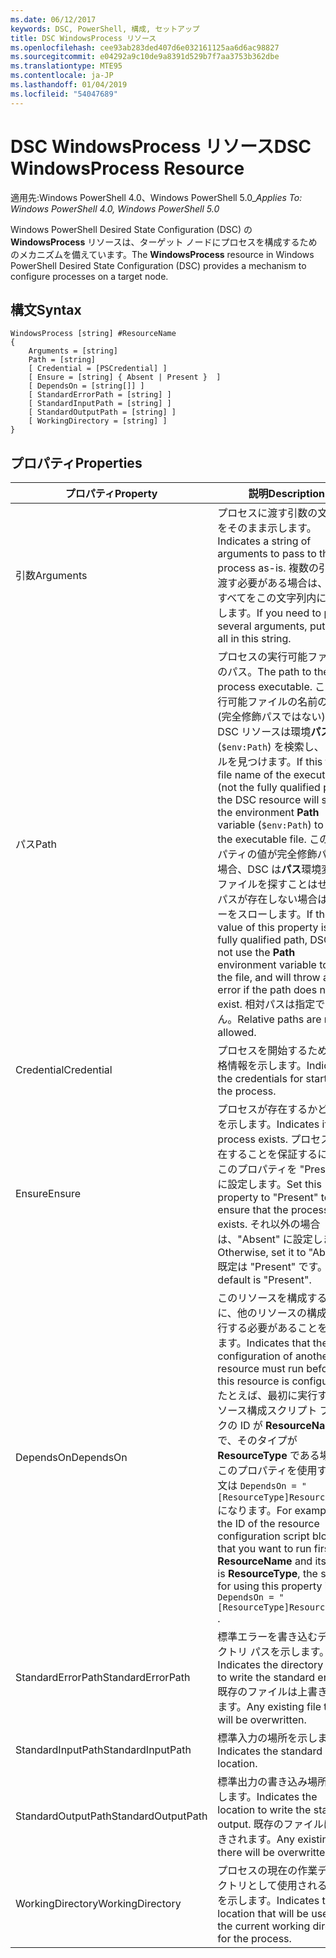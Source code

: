 ```yaml
---
ms.date: 06/12/2017
keywords: DSC, PowerShell, 構成, セットアップ
title: DSC WindowsProcess リソース
ms.openlocfilehash: cee93ab283ded407d6e032161125aa6d6ac98827
ms.sourcegitcommit: e04292a9c10de9a8391d529b7f7aa3753b362dbe
ms.translationtype: MTE95
ms.contentlocale: ja-JP
ms.lasthandoff: 01/04/2019
ms.locfileid: "54047689"
---
```

# <a name="dsc-windowsprocess-resource"></a><span data-ttu-id="27522-103">DSC WindowsProcess リソース</span><span class="sxs-lookup"><span data-stu-id="27522-103">DSC WindowsProcess Resource</span></span>

<span data-ttu-id="27522-104">適用先:Windows PowerShell 4.0、Windows PowerShell 5.0_</span><span class="sxs-lookup"><span data-stu-id="27522-104">_Applies To: Windows PowerShell 4.0, Windows PowerShell 5.0_</span></span>

<span data-ttu-id="27522-105">Windows PowerShell Desired State Configuration (DSC) の **WindowsProcess** リソースは、ターゲット ノードにプロセスを構成するためのメカニズムを備えています。</span><span class="sxs-lookup"><span data-stu-id="27522-105">The **WindowsProcess** resource in Windows PowerShell Desired State Configuration (DSC) provides a mechanism to configure processes on a target node.</span></span>

## <a name="syntax"></a><span data-ttu-id="27522-106">構文</span><span class="sxs-lookup"><span data-stu-id="27522-106">Syntax</span></span>

```
WindowsProcess [string] #ResourceName
{
    Arguments = [string]
    Path = [string]
    [ Credential = [PSCredential] ]
    [ Ensure = [string] { Absent | Present }  ]
    [ DependsOn = [string[]] ]
    [ StandardErrorPath = [string] ]
    [ StandardInputPath = [string] ]
    [ StandardOutputPath = [string] ]
    [ WorkingDirectory = [string] ]
}
```

## <a name="properties"></a><span data-ttu-id="27522-107">プロパティ</span><span class="sxs-lookup"><span data-stu-id="27522-107">Properties</span></span>

| <span data-ttu-id="27522-108">プロパティ</span><span class="sxs-lookup"><span data-stu-id="27522-108">Property</span></span> | <span data-ttu-id="27522-109">説明</span><span class="sxs-lookup"><span data-stu-id="27522-109">Description</span></span> |
| --- | --- |
| <span data-ttu-id="27522-110">引数</span><span class="sxs-lookup"><span data-stu-id="27522-110">Arguments</span></span>| <span data-ttu-id="27522-111">プロセスに渡す引数の文字列をそのまま示します。</span><span class="sxs-lookup"><span data-stu-id="27522-111">Indicates a string of arguments to pass to the process as-is.</span></span> <span data-ttu-id="27522-112">複数の引数を渡す必要がある場合は、そのすべてをこの文字列内に配置します。</span><span class="sxs-lookup"><span data-stu-id="27522-112">If you need to pass several arguments, put them all in this string.</span></span>|
| <span data-ttu-id="27522-113">パス</span><span class="sxs-lookup"><span data-stu-id="27522-113">Path</span></span>| <span data-ttu-id="27522-114">プロセスの実行可能ファイルのパス。</span><span class="sxs-lookup"><span data-stu-id="27522-114">The path to the process executable.</span></span> <span data-ttu-id="27522-115">これが実行可能ファイルの名前の場合 (完全修飾パスではない)、DSC リソースは環境**パス**変数 (`$env:Path`) を検索し、ファイルを見つけます。</span><span class="sxs-lookup"><span data-stu-id="27522-115">If this the file name of the executable (not the fully qualified path), the DSC resource will search the environment **Path** variable (`$env:Path`) to find the executable file.</span></span> <span data-ttu-id="27522-116">このプロパティの値が完全修飾パスの場合、DSC は**パス**環境変数でファイルを探すことはせず、パスが存在しない場合はエラーをスローします。</span><span class="sxs-lookup"><span data-stu-id="27522-116">If the value of this property is a fully qualified path, DSC will not use the **Path** environment variable to find the file, and will throw an error if the path does not exist.</span></span> <span data-ttu-id="27522-117">相対パスは指定できません。</span><span class="sxs-lookup"><span data-stu-id="27522-117">Relative paths are not allowed.</span></span>|
| <span data-ttu-id="27522-118">Credential</span><span class="sxs-lookup"><span data-stu-id="27522-118">Credential</span></span>| <span data-ttu-id="27522-119">プロセスを開始するための資格情報を示します。</span><span class="sxs-lookup"><span data-stu-id="27522-119">Indicates the credentials for starting the process.</span></span>|
| <span data-ttu-id="27522-120">Ensure</span><span class="sxs-lookup"><span data-stu-id="27522-120">Ensure</span></span>| <span data-ttu-id="27522-121">プロセスが存在するかどうかを示します。</span><span class="sxs-lookup"><span data-stu-id="27522-121">Indicates if the process exists.</span></span> <span data-ttu-id="27522-122">プロセスが存在することを保証するには、このプロパティを "Present" に設定します。</span><span class="sxs-lookup"><span data-stu-id="27522-122">Set this property to "Present" to ensure that the process exists.</span></span> <span data-ttu-id="27522-123">それ以外の場合は、"Absent" に設定します。</span><span class="sxs-lookup"><span data-stu-id="27522-123">Otherwise, set it to "Absent".</span></span> <span data-ttu-id="27522-124">既定は "Present" です。</span><span class="sxs-lookup"><span data-stu-id="27522-124">The default is "Present".</span></span>|
| <span data-ttu-id="27522-125">DependsOn</span><span class="sxs-lookup"><span data-stu-id="27522-125">DependsOn</span></span> | <span data-ttu-id="27522-126">このリソースを構成する前に、他のリソースの構成を実行する必要があることを示します。</span><span class="sxs-lookup"><span data-stu-id="27522-126">Indicates that the configuration of another resource must run before this resource is configured.</span></span> <span data-ttu-id="27522-127">たとえば、最初に実行するリソース構成スクリプト ブロックの ID が **ResourceName** で、そのタイプが **ResourceType** である場合、このプロパティを使用する構文は `DependsOn = "[ResourceType]ResourceName"` になります。</span><span class="sxs-lookup"><span data-stu-id="27522-127">For example, if the ID of the resource configuration script block that you want to run first is **ResourceName** and its type is **ResourceType**, the syntax for using this property is `DependsOn = "[ResourceType]ResourceName"` .</span></span>|
| <span data-ttu-id="27522-128">StandardErrorPath</span><span class="sxs-lookup"><span data-stu-id="27522-128">StandardErrorPath</span></span>| <span data-ttu-id="27522-129">標準エラーを書き込むディレクトリ パスを示します。</span><span class="sxs-lookup"><span data-stu-id="27522-129">Indicates the directory path to write the standard error.</span></span> <span data-ttu-id="27522-130">既存のファイルは上書きされます。</span><span class="sxs-lookup"><span data-stu-id="27522-130">Any existing file there will be overwritten.</span></span>|
| <span data-ttu-id="27522-131">StandardInputPath</span><span class="sxs-lookup"><span data-stu-id="27522-131">StandardInputPath</span></span>| <span data-ttu-id="27522-132">標準入力の場所を示します。</span><span class="sxs-lookup"><span data-stu-id="27522-132">Indicates the standard input location.</span></span>|
| <span data-ttu-id="27522-133">StandardOutputPath</span><span class="sxs-lookup"><span data-stu-id="27522-133">StandardOutputPath</span></span>| <span data-ttu-id="27522-134">標準出力の書き込み場所を示します。</span><span class="sxs-lookup"><span data-stu-id="27522-134">Indicates the location to write the standard output.</span></span> <span data-ttu-id="27522-135">既存のファイルは上書きされます。</span><span class="sxs-lookup"><span data-stu-id="27522-135">Any existing file there will be overwritten.</span></span>|
| <span data-ttu-id="27522-136">WorkingDirectory</span><span class="sxs-lookup"><span data-stu-id="27522-136">WorkingDirectory</span></span>| <span data-ttu-id="27522-137">プロセスの現在の作業ディレクトリとして使用される場所を示します。</span><span class="sxs-lookup"><span data-stu-id="27522-137">Indicates the location that will be used as the current working directory for the process.</span></span>|
